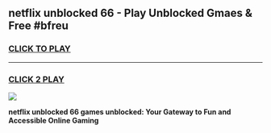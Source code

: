 
## netflix unblocked 66 - Play Unblocked Gmaes & Free #bfreu
<h3>
<a href="https://news.freeplayer.one?title=netflix_unblocked_66&ref=24F">CLICK TO PLAY</a></h3>
<hr>

<h3>
<a href="https://news.freeplayer.one?title=netflix_unblocked_66&ref=24F">CLICK 2 PLAY</a>
  
</h3>

<a href="https://news.freeplayer.one?title=netflix_unblocked_66&ref=24F/"><img src="https://clearcache.store/games.png"></a>


**netflix unblocked 66 games unblocked: Your Gateway to Fun and Accessible Online Gaming**
